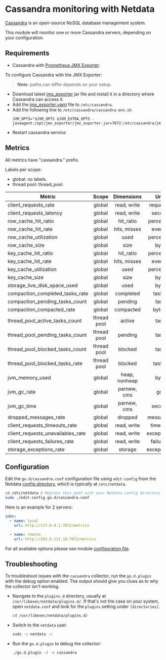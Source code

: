 <!--
title: "Cassandra monitoring with Netdata"
description: "Monitor the health and performance of Cassandra database servers with zero configuration, per-second metric granularity, and interactive visualizations."
custom_edit_url: https://github.com/netdata/go.d.plugin/edit/master/modules/cassandra/README.md
sidebar_label: "Cassandra"
-->

# Cassandra monitoring with Netdata

[Cassandra](https://cassandra.apache.org/_/index.html) is an open-source NoSQL database management system.

This module will monitor one or more Cassandra servers, depending on your configuration.

## Requirements

- Cassandra with [Prometheus JMX Exporter](https://github.com/prometheus/jmx_exporter).

To configure Cassandra with the JMX Exporter:

> **Note**: paths can differ depends on your setup.

- Download latest [jmx_exporter](https://repo1.maven.org/maven2/io/prometheus/jmx/jmx_prometheus_javaagent/) jar file
  and install it in a directory where Cassandra can access it.
- Add
  the [jmx_exporter.yaml](https://raw.githubusercontent.com/netdata/go.d.plugin/master/modules/cassandra/jmx_exporter.yaml)
  file to `/etc/cassandra`.
- Add the following line to `/etc/cassandra/cassandra-env.sh`
  ```
  JVM_OPTS="$JVM_OPTS $JVM_EXTRA_OPTS -javaagent:/opt/jmx_exporter/jmx_exporter.jar=7072:/etc/cassandra/jmx_exporter.yaml
  ```
- Restart cassandra service.

## Metrics

All metrics have "cassandra." prefix.

Labels per scope:

- global: no labels.
- thread pool: thread_pool.

| Metric                            |    Scope    |  Dimensions   |    Units     |
|-----------------------------------|:-----------:|:-------------:|:------------:|
| client_requests_rate              |   global    |  read, write  |  requests/s  |
| client_requests_latency           |   global    |  read, write  |   seconds    |
| row_cache_hit_ratio               |   global    |   hit_ratio   |  percentage  |
| row_cache_hit_rate                |   global    | hits, misses  |   events/s   |
| row_cache_utilization             |   global    |     used      |  percentage  |
| row_cache_size                    |   global    |     size      |    bytes     |
| key_cache_hit_ratio               |   global    |   hit_ratio   |  percentage  |
| key_cache_hit_rate                |   global    | hits, misses  |   events/s   |
| key_cache_utilization             |   global    |     used      |  percentage  |
| key_cache_size                    |   global    |     size      |    bytes     |
| storage_live_disk_space_used      |   global    |     used      |    bytes     |
| compaction_completed_tasks_rate   |   global    |   completed   |   tasks/s    |
| compaction_pending_tasks_count    |   global    |    pending    |    tasks     |
| compaction_compacted_rate         |   global    |   compacted   |   bytes/s    |
| thread_pool_active_tasks_count    | thread pool |    active     |    tasks     |
| thread_pool_pending_tasks_count   | thread pool |    pending    |    tasks     |
| thread_pool_blocked_tasks_count   | thread pool |    blocked    |    tasks     |
| thread_pool_blocked_tasks_rate    | thread pool |    blocked    |   tasks/s    |
| jvm_memory_used                   |   global    | heap, nonheap |    bytes     |
| jvm_gc_rate                       |   global    |  parnew, cms  |     gc/s     |
| jvm_gc_time                       |   global    |  parnew, cms  |   seconds    |
| dropped_messages_rate             |   global    |    dropped    |  messages/s  |
| client_requests_timeouts_rate     |   global    |  read, write  |  timeout/s   |
| client_requests_unavailables_rate |   global    |  read, write  | exceptions/s |
| client_requests_failures_rate     |   global    |  read, write  |  failures/s  |
| storage_exceptions_rate           |   global    |    storage    | exceptions/s |

## Configuration

Edit the `go.d/cassandra.conf` configuration file using `edit-config` from the
Netdata [config directory](https://learn.netdata.cloud/docs/configure/nodes), which is typically at `/etc/netdata`.

```bash
cd /etc/netdata # Replace this path with your Netdata config directory
sudo ./edit-config go.d/cassandra.conf
```

Here is an example for 2 servers:

```yaml
jobs:
  - name: local
    url: http://127.0.0.1:7072/metrics

  - name: remote
    url: http://203.0.113.10:7072/metrics
```

For all available options please see
module [configuration file](https://github.com/netdata/go.d.plugin/blob/master/config/go.d/cassandra.conf).

## Troubleshooting

To troubleshoot issues with the `cassandra` collector, run the `go.d.plugin` with the debug option enabled. The output
should give you clues as to why the collector isn't working.

- Navigate to the `plugins.d` directory, usually at `/usr/libexec/netdata/plugins.d/`. If that's not the case on
  your system, open `netdata.conf` and look for the `plugins` setting under `[directories]`.

  ```bash
  cd /usr/libexec/netdata/plugins.d/
  ```

- Switch to the `netdata` user.

  ```bash
  sudo -u netdata -s
  ```

- Run the `go.d.plugin` to debug the collector:

  ```bash
  ./go.d.plugin -d -m cassandra
  ```
